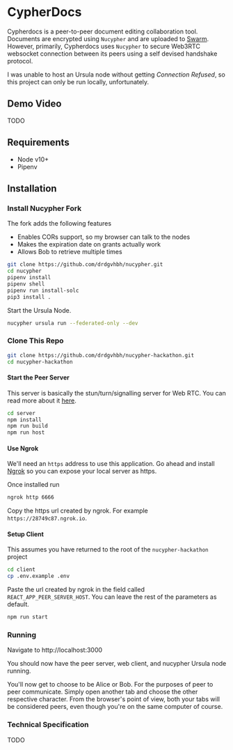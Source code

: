 # CypherDocs

Cypherdocs is a peer-to-peer document editing collaboration tool. Documents are encrypted using `Nucypher` and are uploaded to [Swarm](https://swarm-gateways.net/). However, primarily, Cypherdocs uses `Nucypher` to secure Web3RTC websocket connection between its peers using a self devised handshake protocol.

I was unable to host an Ursula node without getting <i>Connection Refused</i>, so this project can only be run locally, unfortunately.

## Demo Video

TODO

## Requirements

* Node v10+
* Pipenv

## Installation

### Install Nucypher Fork

The fork adds the following features

* Enables CORs support, so my browser can talk to the nodes
* Makes the expiration date on grants actually work
* Allows Bob to retrieve multiple times

```sh
git clone https://github.com/drdgvhbh/nucypher.git
cd nucypher
pipenv install
pipenv shell
pipenv run install-solc
pip3 install .
```

Start the Ursula Node.

```sh
nucypher ursula run --federated-only --dev
```

### Clone This Repo

```sh
git clone https://github.com/drdgvhbh/nucypher-hackathon.git
cd nucypher-hackathon
```

#### Start the Peer Server

This server is basically the stun/turn/signalling server for Web RTC. You can read more about it [here](https://developer.mozilla.org/en-US/docs/Web/API/WebRTC_API/Signaling_and_video_calling#The_signaling_server).

```sh
cd server
npm install
npm run build
npm run host
```

#### Use Ngrok

We'll need an `https` address to use this application. Go ahead and install [Ngrok](https://ngrok.com/) so you can expose your local server as https.

Once installed run

```sh
ngrok http 6666
```

Copy the https url created by ngrok. For example `https://28749c87.ngrok.io`.


#### Setup Client

This assumes you have returned to the root of the `nucypher-hackathon` project

```sh
cd client
cp .env.example .env
```

Paste the url created by ngrok in the field called `REACT_APP_PEER_SERVER_HOST`. You can leave the rest of the parameters as default.

```sh
npm run start
```

### Running

Navigate to http://localhost:3000

You should now have the peer server, web client, and nucypher Ursula node running.

You'll now get to choose to be Alice or Bob. For the purposes of peer to peer communicate. Simply open another tab and choose the other respective character. From the browser's point of view, both your tabs will be considered peers, even though you're on the same computer of course.

### Technical Specification

TODO
